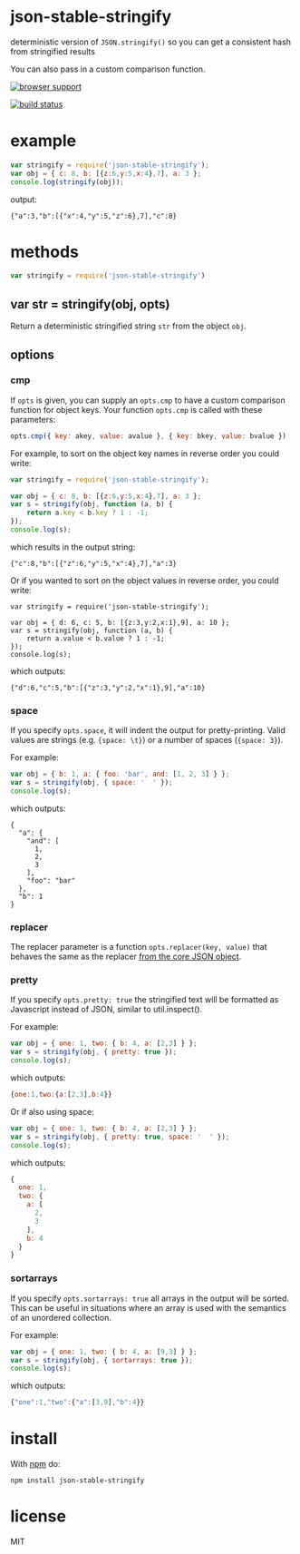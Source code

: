 # json-stable-stringify

deterministic version of `JSON.stringify()` so you can get a consistent hash
from stringified results

You can also pass in a custom comparison function.

[![browser support](https://ci.testling.com/substack/json-stable-stringify.png)](https://ci.testling.com/substack/json-stable-stringify)

[![build status](https://secure.travis-ci.org/substack/json-stable-stringify.png)](http://travis-ci.org/substack/json-stable-stringify)

# example

``` js
var stringify = require('json-stable-stringify');
var obj = { c: 8, b: [{z:6,y:5,x:4},7], a: 3 };
console.log(stringify(obj));
```

output:

```
{"a":3,"b":[{"x":4,"y":5,"z":6},7],"c":8}
```

# methods

``` js
var stringify = require('json-stable-stringify')
```

## var str = stringify(obj, opts)

Return a deterministic stringified string `str` from the object `obj`.

## options

### cmp

If `opts` is given, you can supply an `opts.cmp` to have a custom comparison
function for object keys. Your function `opts.cmp` is called with these
parameters:

``` js
opts.cmp({ key: akey, value: avalue }, { key: bkey, value: bvalue })
```

For example, to sort on the object key names in reverse order you could write:

``` js
var stringify = require('json-stable-stringify');

var obj = { c: 8, b: [{z:6,y:5,x:4},7], a: 3 };
var s = stringify(obj, function (a, b) {
    return a.key < b.key ? 1 : -1;
});
console.log(s);
```

which results in the output string:

```
{"c":8,"b":[{"z":6,"y":5,"x":4},7],"a":3}
```

Or if you wanted to sort on the object values in reverse order, you could write:

```
var stringify = require('json-stable-stringify');

var obj = { d: 6, c: 5, b: [{z:3,y:2,x:1},9], a: 10 };
var s = stringify(obj, function (a, b) {
    return a.value < b.value ? 1 : -1;
});
console.log(s);
```

which outputs:

```
{"d":6,"c":5,"b":[{"z":3,"y":2,"x":1},9],"a":10}
```

### space

If you specify `opts.space`, it will indent the output for pretty-printing.
Valid values are strings (e.g. `{space: \t}`) or a number of spaces
(`{space: 3}`).

For example:

```js
var obj = { b: 1, a: { foo: 'bar', and: [1, 2, 3] } };
var s = stringify(obj, { space: '  ' });
console.log(s);
```

which outputs:

```
{
  "a": {
    "and": [
      1,
      2,
      3
    ],
    "foo": "bar"
  },
  "b": 1
}
```

### replacer

The replacer parameter is a function `opts.replacer(key, value)` that behaves
the same as the replacer
[from the core JSON object](https://developer.mozilla.org/en-US/docs/Web/JavaScript/Guide/Using_native_JSON#The_replacer_parameter).

### pretty

If you specify `opts.pretty: true` the stringified text will be formatted as Javascript instead of JSON, similar to util.inspect().

For example:
```js
var obj = { one: 1, two: { b: 4, a: [2,3] } };
var s = stringify(obj, { pretty: true });
console.log(s);
```

which outputs:
```js
{one:1,two:{a:[2,3],b:4}}
```

Or if also using space:
```js
var obj = { one: 1, two: { b: 4, a: [2,3] } };
var s = stringify(obj, { pretty: true, space: '  ' });
console.log(s);
```
which outputs:
```js
{
  one: 1,
  two: {
    a: [
      2,
      3
    ],
    b: 4
  }
}
```

### sortarrays

If you specify `opts.sortarrays: true` all arrays in the output will be sorted. This can be
useful in situations where an array is used with the semantics of an unordered collection.

For example:

```js
var obj = { one: 1, two: { b: 4, a: [9,3] } };
var s = stringify(obj, { sortarrays: true });
console.log(s);
```

which outputs:
```js
{"one":1,"two":{"a":[3,9],"b":4}}
```

# install

With [npm](https://npmjs.org) do:

```
npm install json-stable-stringify
```

# license

MIT
